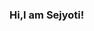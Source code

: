 ### Hi,I am Sejyoti!

<!--
**sejyoti/sejyoti** is a ✨ _special_ ✨ repository because its `README.md` (this file) appears on your GitHub profile.

A strong understanding of biology and programming, as well as the ability to manage cloud platform with customer service knowledge and the most recent developments in data analysis.



-->
